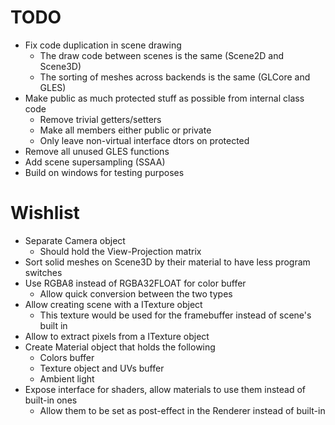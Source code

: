 # TODO
* Fix code duplication in scene drawing
  * The draw code between scenes is the same (Scene2D and Scene3D)
  * The sorting of meshes across backends is the same (GLCore and GLES)
* Make public as much protected stuff as possible from internal class code
  * Remove trivial getters/setters
  * Make all members either public or private
  * Only leave non-virtual interface dtors on protected
* Remove all unused GLES functions
* Add scene supersampling (SSAA)
* Build on windows for testing purposes

# Wishlist
* Separate Camera object
  * Should hold the View-Projection matrix
* Sort solid meshes on Scene3D by their material to have less program switches
* Use RGBA8 instead of RGBA32FLOAT for color buffer
  * Allow quick conversion between the two types
* Allow creating scene with a ITexture object
  * This texture would be used for the framebuffer instead of scene's built in
* Allow to extract pixels from a ITexture object
* Create Material object that holds the following
  * Colors buffer
  * Texture object and UVs buffer
  * Ambient light
* Expose interface for shaders, allow materials to use them instead of built-in ones
  * Allow them to be set as post-effect in the Renderer instead of built-in
